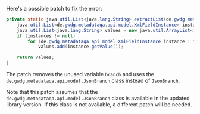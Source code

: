 Here's a possible patch to fix the error:
```java
private static java.util.List<java.lang.String> extractList(de.gwdg.metadataqa.api.model.pathcache.JsonPathCache cache, de.gwdg.metadataqa.api.model.JsonBranch branch) {
    java.util.List<de.gwdg.metadataqa.api.model.XmlFieldInstance> instances = cache.get(branch.getJsonPath());
    java.util.List<java.lang.String> values = new java.util.ArrayList<>();
    if (instances != null)
        for (de.gwdg.metadataqa.api.model.XmlFieldInstance instance : instances)
            values.add(instance.getValue());

    return values;
}
```
The patch removes the unused variable `branch` and uses the `de.gwdg.metadataqa.api.model.JsonBranch` class instead of `JsonBranch`.

Note that this patch assumes that the `de.gwdg.metadataqa.api.model.JsonBranch` class is available in the updated library version. If this class is not available, a different patch will be needed.